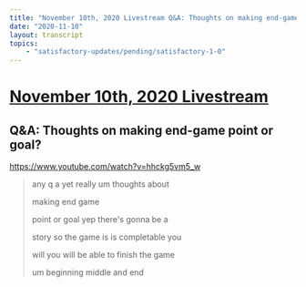 ```yaml
---
title: "November 10th, 2020 Livestream Q&A: Thoughts on making end-game point or goal?"
date: "2020-11-10"
layout: transcript
topics:
    - "satisfactory-updates/pending/satisfactory-1-0"
---
```

# [November 10th, 2020 Livestream](../2020-11-10.md)
## Q&A: Thoughts on making end-game point or goal?
https://www.youtube.com/watch?v=hhckg5vm5_w
> any q a yet really um thoughts about
> 
> making end game
> 
> point or goal yep there's gonna be a
> 
> story so the game is is completable you
> 
> will you will be able to finish the game
> 
> um beginning middle and end
> 
